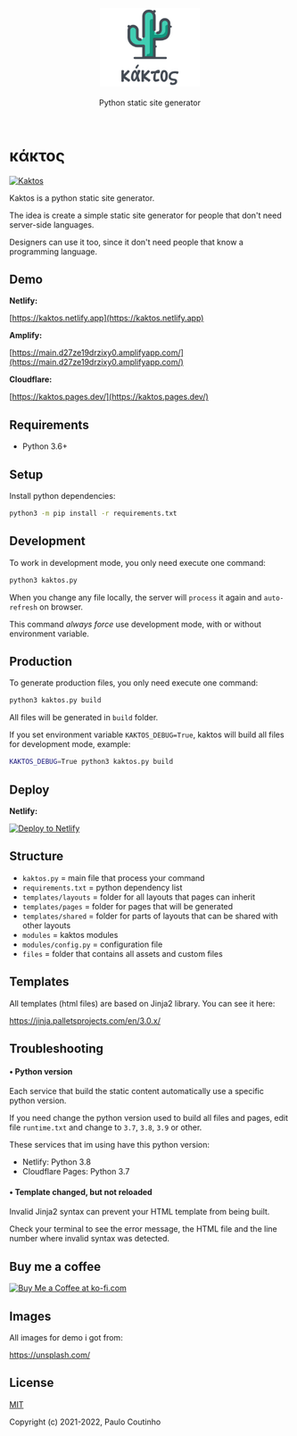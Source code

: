 <p align="center">
    <a href="https://github.com/paulocoutinhox/kaktos" target="_blank" rel="noopener noreferrer">
        <img width="180" src="extras/images/logo.png" alt="Kaktos Logo">
    </a>
    <br>
    <br>
    Python static site generator
    <br>
</p>

<br>

# κάκτος

[![Kaktos](https://github.com/paulocoutinhox/kaktos/actions/workflows/build.yml/badge.svg)](https://github.com/paulocoutinhox/kaktos/actions/workflows/build.yml)

Kaktos is a python static site generator.

The idea is create a simple static site generator for people that don't need server-side languages.

Designers can use it too, since it don't need people that know a programming language.

## Demo

**Netlify:**

[https://kaktos.netlify.app](https://kaktos.netlify.app)

**Amplify:**

[https://main.d27ze19drzixy0.amplifyapp.com/](https://main.d27ze19drzixy0.amplifyapp.com/)

**Cloudflare:**

[https://kaktos.pages.dev/](https://kaktos.pages.dev/)

## Requirements

- Python 3.6+

## Setup

Install python dependencies:

```bash
python3 -m pip install -r requirements.txt
```

## Development

To work in development mode, you only need execute one command:

```bash
python3 kaktos.py
```

When you change any file locally, the server will `process` it again and `auto-refresh` on browser.

This command *always force* use development mode, with or without environment variable.

## Production

To generate production files, you only need execute one command:

```bash
python3 kaktos.py build
```

All files will be generated in `build` folder.

If you set environment variable `KAKTOS_DEBUG=True`, kaktos will build all files for development mode, example:

```bash
KAKTOS_DEBUG=True python3 kaktos.py build
```

## Deploy

**Netlify:**

[![Deploy to Netlify](https://www.netlify.com/img/deploy/button.svg)](https://app.netlify.com/start/deploy?repository=https://github.com/paulocoutinhox/kaktos)

## Structure

- `kaktos.py` = main file that process your command
- `requirements.txt` = python dependency list
- `templates/layouts` = folder for all layouts that pages can inherit
- `templates/pages` = folder for pages that will be generated
- `templates/shared` = folder for parts of layouts that can be shared with other layouts
- `modules` = kaktos modules
- `modules/config.py` = configuration file
- `files` = folder that contains all assets and custom files

## Templates

All templates (html files) are based on Jinja2 library. You can see it here:

https://jinja.palletsprojects.com/en/3.0.x/

## Troubleshooting

#### **• Python version**

Each service that build the static content automatically use a specific python version.

If you need change the python version used to build all files and pages, edit file `runtime.txt` and change to `3.7`, `3.8`, `3.9` or other.

These services that im using have this python version:

- Netlify: Python 3.8
- Cloudflare Pages: Python 3.7

#### **• Template changed, but not reloaded**

Invalid Jinja2 syntax can prevent your HTML template from being built.

Check your terminal to see the error message, the HTML file and the line number where invalid syntax was detected.

## Buy me a coffee

<a href='https://ko-fi.com/paulocoutinho' target='_blank'><img height='36' style='border:0px;height:36px;' src='https://az743702.vo.msecnd.net/cdn/kofi1.png?v=2' border='0' alt='Buy Me a Coffee at ko-fi.com' /></a>

## Images

All images for demo i got from:

https://unsplash.com/

## License

[MIT](http://opensource.org/licenses/MIT)

Copyright (c) 2021-2022, Paulo Coutinho
